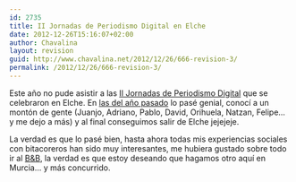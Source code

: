 ```yaml
---
id: 2735
title: II Jornadas de Periodismo Digital en Elche
date: 2012-12-26T15:16:07+02:00
author: Chavalina
layout: revision
guid: http://www.chavalina.net/2012/12/26/666-revision-3/
permalink: /2012/12/26/666-revision-3/
---
```

Este a&ntilde;o no pude asistir a las <a href="http://egaleradas.blogspot.com/2006/04/el-periodismo-participativo-debate-en.html" target="_blank">II Jornadas de Periodismo Digital</a> que se celebraron en Elche. En <a href="http://chavalina.net/comentar.php?idpost=414" target="_blank">las del a&ntilde;o pasado</a> lo pasé genial, conoc&iacute; a un mont&oacute;n de gente (Juanjo, Adriano, Pablo, David, Orihuela, Natzan, Felipe… y me dejo a más) y al final conseguimos salir de Elche jejejeje. 

La verdad es que lo pasé bien, hasta ahora todas mis experiencias sociales con bitacoreros han sido muy interesantes, me hubiera gustado sobre todo ir al <a title="Beers and blogs" href="http://egaleradas.blogspot.com/2006/04/beer-and-blogs-en-elche.html" target="_blank">B&B</a>, la verdad es que estoy deseando que hagamos otro aqu&iacute; en Murcia… y más concurrido.